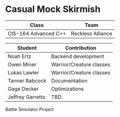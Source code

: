# Casual Mock Skirmish

|Class|Team|
|-----|----|
|CIS-164 Advanced C++|Reckless Alliance|

|Student|Contribution|
|-------|------------|
|Noah Ertz|Backend development|
|Owen Miner|Warrior/Creature classes|
|Lukas Lawler|Warrior/Creature classes|
|Tanner Babcock|Documentation|
|Gage Decker|Optimizations|
|Jeffrey Garretto|TBD|

Battle Simulator Project

